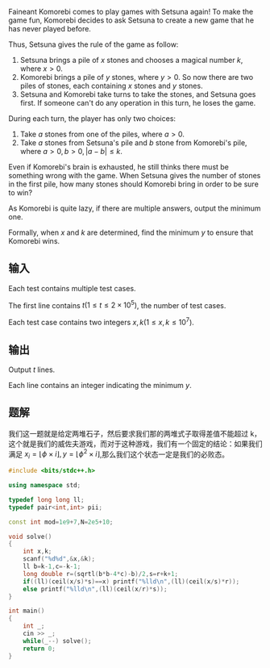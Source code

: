 Faineant Komorebi comes to play games with Setsuna again! To make the game fun, Komorebi decides to ask Setsuna to create a new game that he has never played before.

Thus, Setsuna gives the rule of the game as follow:

1.  Setsuna brings a pile of $x$ stones and chooses a magical number $k$, where $x>0$.
2.  Komorebi brings a pile of $y$ stones, where $y>0$. So now there are two piles of stones, each containing $x$ stones and $y$ stones.
3.  Setsuna and Komorebi take turns to take the stones, and Setsuna goes first. If someone can't do any operation in this turn, he loses the game.

During each turn, the player has only two choices:

1.  Take $a$ stones from one of the piles, where $a>0$.
2.  Take $a$ stones from Setsuna's pile and $b$ stone from Komorebi's pile, where $a>0,b>0,|a-b| \leq k$.

Even if Komorebi's brain is exhausted, he still thinks there must be something wrong with the game. When Setsuna gives the number of stones in the first pile, how many stones should Komorebi bring in order to be sure to win?

As Komorebi is quite lazy, if there are multiple answers, output the minimum one.

Formally, when $x$ and $k$ are determined, find the minimum $y$ to ensure that Komorebi wins.

## 输入
Each test contains multiple test cases.

The first line contains $t (1\leq t\leq 2 \times 10^5)$, the number of test cases.

Each test case contains two integers $x,k(1 \leq x,k \leq 10^7)$.

## 输出
Output $t$ lines.

Each line contains an integer indicating the minimum $y$.

## 题解
我们这一题就是给定两堆石子，然后要求我们那的两堆式子取得差值不能超过 k，这个就是我们的威佐夫游戏，而对于这种游戏，我们有一个固定的结论：如果我们满足
$x_{i}=\lfloor \phi \times i\rfloor,y=\lfloor\phi^2 \times i \rfloor$,那么我们这个状态一定是我们的必败态。

```cpp
#include <bits/stdc++.h>

using namespace std;

typedef long long ll;
typedef pair<int,int> pii;

const int mod=1e9+7,N=2e5+10;

void solve()
{
    int x,k;
    scanf("%d%d",&x,&k);
    ll b=k-1,c=-k-1;
    long double r=(sqrtl(b*b-4*c)-b)/2,s=r+k+1;
    if((ll)(ceil(x/s)*s)==x) printf("%lld\n",(ll)(ceil(x/s)*r));
    else printf("%lld\n",(ll)(ceil(x/r)*s));
}

int main()
{
    int _;
    cin >> _;
    while(_--) solve();
    return 0;
}
```